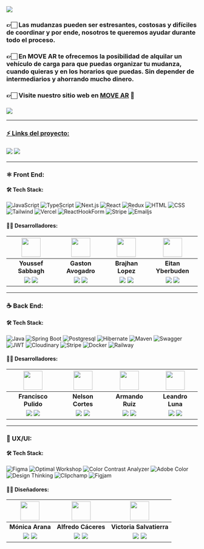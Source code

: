 <img align="center" src="https://res.cloudinary.com/dqkkehztd/image/upload/v1681943615/readme/vz9kz18jvhkosw6ic4ps.png">


<h3>👉🏻 Las mudanzas pueden ser estresantes, costosas y difíciles de coordinar y por ende, nosotros te queremos ayudar durante todo el proceso. </h3>

<h3>👉🏻 En MOVE AR te ofrecemos la posibilidad de alquilar un vehículo de carga para que puedas organizar tu mudanza, cuando quieras y en los horarios que puedas. Sin depender de intermediarios y ahorrando mucho dinero.</h3>

<h3>👉🏻 <b>Visite nuestro sitio web en <a href="https://s7-12-m-javareact.vercel.app/">MOVE AR</a> 🚛</b></h3>

<h3><a href="https://www.youtube.com/watch?v=82TCjyU-N6w"> <img src="https://img.shields.io/badge/Video Preview%20-%23FF0000.svg?&style=for-the-badge&logo=YouTube&logoColor=white"/></h3>

<hr/>

### ⚡ Links del proyecto:

<h3><a href="https://www.figma.com/file/IJaAGjDDUNR84gAROEA4jd/Rent-a-truck?t=hQrFi5FS9AC1XlDR-6"> <img src="https://img.shields.io/badge/Figma-%23F24E1E.svg?style=for-the-badge&logo=Figma&logoColor=white"/></a> <a href="https://s7-12-m-javareact-production.up.railway.app/swagger-ui/index.html#"> <img src="https://img.shields.io/badge/-Swagger-%23Clojure?style=for-the-badge&logo=swagger&logoColor=white"/></a></h3>

<hr/>

### ⚛️ Front End:

#### 🛠️ Tech Stack:

![JavaScript](https://img.shields.io/badge/JavaScript-F7DF1E?style=for-the-badge&logo=JavaScript&logoColor=black) 
![TypeScript](https://img.shields.io/badge/TypeScript-3178C6?style=for-the-badge&logo=TypeScript&logoColor=white) 
![Next.js](https://img.shields.io/badge/Next.js-000000?style=for-the-badge&logo=Next.js&logoColor=white) 
![React](https://img.shields.io/badge/React-61DAFB?style=for-the-badge&logo=React&logoColor=white) 
![Redux](https://img.shields.io/badge/Redux-764ABC?style=for-the-badge&logo=Redux&logoColor=white) 
![HTML](https://img.shields.io/badge/HTML5-E34F26?style=for-the-badge&logo=HTML5&logoColor=white) 
![CSS](https://img.shields.io/badge/CSS3-1572B6?style=for-the-badge&logo=CSS3&logoColor=white) 
![Tailwind](https://img.shields.io/badge/Tailwind-01b7d6?style=for-the-badge&logo=TailwindCSS&logoColor=white) 
![Vercel](https://img.shields.io/badge/Vercel-000000?style=for-the-badge&logo=Vercel&logoColor=white)
![ReactHookForm](https://img.shields.io/badge/React%20Hook%20Form-ec5990?style=for-the-badge&logo=ReactHookForm&logoColor=000000)
![Stripe](https://img.shields.io/badge/Stripe-5469d4?style=for-the-badge&logo=Stripe&logoColor=white)
![Emailjs](https://img.shields.io/badge/Email.js-fca253?style=for-the-badge&logo=emailjs&logoColor=white)

#### 🧑‍💻 Desarrolladores:

| <img src="https://res.cloudinary.com/dqkkehztd/image/upload/v1681946264/readme/umdkjc0xjdskxazyqgon.jpg" width=50>| <img src="https://res.cloudinary.com/dqkkehztd/image/upload/v1681946264/readme/r2p0aijcz0q8ozmomvsp.jpg" width=50>| <img src="https://res.cloudinary.com/dqkkehztd/image/upload/v1681946601/readme/s2m2rdvkd4tb1yhrnsua.jpg" width=50>| <img src="https://res.cloudinary.com/dqkkehztd/image/upload/v1681947822/readme/zzzbiaiwteyuoojsq5hm.jpg" width=50>|
|:-:|:-:|:-:|:-:|
| **Youssef Sabbagh**| **Gaston Avogadro**| **Brajhan Lopez**| **Eitan Yberbuden**|
| <a href="https://github.com/TaguaraDigital"><img src="https://img.shields.io/badge/github-%23121011.svg?&style=for-the-badge&logo=github&logoColor=white"/></a> <a href="https://www.linkedin.com/in/youssef-sabbagh/"><img src="https://img.shields.io/badge/linkedin%20-%230077B5.svg?&style=for-the-badge&logo=linkedin&logoColor=white"/></a> | <a href="https://github.com/GastonAvogadro/"><img src="https://img.shields.io/badge/github-%23121011.svg?&style=for-the-badge&logo=github&logoColor=white"/></a> <a href="https://www.linkedin.com/in/gaston-avogadro"><img src="https://img.shields.io/badge/linkedin%20-%230077B5.svg?&style=for-the-badge&logo=linkedin&logoColor=white"/></a> | <a href="https://github.com/BrajhanLop"><img src="https://img.shields.io/badge/github-%23121011.svg?&style=for-the-badge&logo=github&logoColor=white"/></a> <a href="https://www.linkedin.com/in/brajhanlopez"><img src="https://img.shields.io/badge/linkedin%20-%230077B5.svg?&style=for-the-badge&logo=linkedin&logoColor=white"/></a> | <a href="https://github.com/eitan230"><img src="https://img.shields.io/badge/github-%23121011.svg?&style=for-the-badge&logo=github&logoColor=white"/></a> <a href="https://www.linkedin.com/in/eitan-sanabria-yberbuden-3b1a16237/"><img src="https://img.shields.io/badge/linkedin%20-%230077B5.svg?&style=for-the-badge&logo=linkedin&logoColor=white"/></a> |

<hr/>

### ☕ Back End:

#### 🛠️ Tech Stack:

![Java](https://img.shields.io/badge/Java-007396?style=for-the-badge&logo=java&logoColor=white)
![Spring Boot](https://img.shields.io/badge/Spring_Boot-6DB33F?style=for-the-badge&logo=Spring%20Boot&logoColor=white)
![Postgresql](https://img.shields.io/badge/PostgreSQL-336791?style=for-the-badge&logo=PostgreSQL&logoColor=white)
![Hibernate](https://img.shields.io/badge/Hibernate-59666C?style=for-the-badge&logo=Hibernate&logoColor=white)
![Maven](https://img.shields.io/badge/Maven-C71A36?style=for-the-badge&logo=Apache%20Maven&logoColor=white)
![Swagger](https://img.shields.io/badge/Swagger-85EA2D?style=for-the-badge&logo=Swagger&logoColor=white)
![JWT](https://img.shields.io/badge/JWT-black?style=for-the-badge&logo=json-web-tokens&logoColor=white)
![Cloudinary](https://img.shields.io/badge/Cloudinary-7E57C2?style=for-the-badge&logo=Cloudinary&logoColor=white)
![Stripe](https://img.shields.io/badge/Stripe-6772E5?style=for-the-badge&logo=Stripe&logoColor=white)
![Docker](https://img.shields.io/badge/Docker-2496ED?style=for-the-badge&logo=Docker&logoColor=white)
![Railway](https://img.shields.io/badge/Railway-7928C1?style=for-the-badge&logo=Railway&logoColor=white)

#### 🧑‍💻 Desarrolladores:

| <img src="https://res.cloudinary.com/dqkkehztd/image/upload/v1681943770/readme/thm4sniemmlxs0mdqzd8.png" width=50>| <img src="https://res.cloudinary.com/dqkkehztd/image/upload/v1681946820/readme/ewmb83tbh6kouwvspd6v.jpg" width=50>| <img src="https://res.cloudinary.com/dqkkehztd/image/upload/v1681946601/readme/ggb8cgny4tlty884hdnr.jpg" width=50>| <img src="https://res.cloudinary.com/dqkkehztd/image/upload/v1681946914/readme/t814uvlq0clvbehwaey4.jpg" width=50>|
|:-:|:-:|:-:|:-:|
| **Francisco Pulido**| **Nelson Cortes**| **Armando Ruiz**| **Leandro Luna**|
| <a href="https://github.com/pulidodev"><img src="https://img.shields.io/badge/github-%23121011.svg?&style=for-the-badge&logo=github&logoColor=white"/></a> <a href="https://www.linkedin.com/in/pulidodev/"><img src="https://img.shields.io/badge/linkedin%20-%230077B5.svg?&style=for-the-badge&logo=linkedin&logoColor=white"/></a> | <a href="https://github.com/Nelsondmondragon"><img src="https://img.shields.io/badge/github-%23121011.svg?&style=for-the-badge&logo=github&logoColor=white"/></a> <a href="https://www.linkedin.com/in/nedacort/"><img src="https://img.shields.io/badge/linkedin%20-%230077B5.svg?&style=for-the-badge&logo=linkedin&logoColor=white"/></a> | <a href="https://github.com/ArielRzz"><img src="https://img.shields.io/badge/github-%23121011.svg?&style=for-the-badge&logo=github&logoColor=white"/></a> <a href="https://www.linkedin.com/in/ruizarmandoariel"><img src="https://img.shields.io/badge/linkedin%20-%230077B5.svg?&style=for-the-badge&logo=linkedin&logoColor=white"/></a> | <a href="https://github.com/lnxxxxxxxx"><img src="https://img.shields.io/badge/github-%23121011.svg?&style=for-the-badge&logo=github&logoColor=white"/></a> <a href="https://www.linkedin.com/in/leandro-matias-luna-a572731a5/"><img src="https://img.shields.io/badge/linkedin%20-%230077B5.svg?&style=for-the-badge&logo=linkedin&logoColor=white"/></a> |

<hr/>

### 🎨 UX/UI:

#### 🛠️ Tech Stack:
![Figma](https://img.shields.io/badge/Figma-F24E1E?style=for-the-badge&logo=Figma&logoColor=white)
![Optimal Workshop](https://img.shields.io/badge/Optimal_Workshop-584?style=for-the-badge&logo=Optimal-Workshop&logoColor=white)
![Color Contrast Analyzer](https://img.shields.io/badge/Color_Contrast_Analyzer-282828?style=for-the-badge&logo=Color-Contrast-Analyzer&logoColor=white)
![Adobe Color](https://img.shields.io/badge/Adobe_Color-FF0000?style=for-the-badge&logo=Adobe-Color&logoColor=white)
![Design Thinking](https://img.shields.io/badge/Design_Thinking-FF4088?style=for-the-badge&logo=Design-Thinking&logoColor=white)
![Clipchamp](https://img.shields.io/badge/Clipchamp-000000?style=for-the-badge&logo=Clipchamp&logoColor=white)
![Figjam](https://img.shields.io/badge/Figjam-000000?style=for-the-badge&logo=Figjam&logoColor=white)

#### 🧑‍💻 Diseñadores:

| <img src="https://res.cloudinary.com/dqkkehztd/image/upload/v1681946264/readme/ma5coacaaiwbelmhldzi.jpg" width=50>| <img src="https://res.cloudinary.com/dqkkehztd/image/upload/v1681946264/readme/qb6dm8bt0n1k5x6gwcpt.jpg" width=50>| <img src="https://res.cloudinary.com/dqkkehztd/image/upload/v1681946264/readme/b7nbbxwibd55pgqdgvfx.jpg" width=50>|
|:-:|:-:|:-:|
| **Mónica Arana**| **Alfredo Cáceres**| **Victoria Salvatierra**|
| <a href="https://behance.net"><img src="https://img.shields.io/badge/Behance-1769ff?style=for-the-badge&logo=behance&logoColor=white"/></a> <a href="https://www.linkedin.com/in/m%C3%B3nica-arana-32b97429/"><img src="https://img.shields.io/badge/linkedin%20-%230077B5.svg?&style=for-the-badge&logo=linkedin&logoColor=white"/></a> | <a href="https://behance.net/alfredocaceres1"><img src="https://img.shields.io/badge/Behance-1769ff?style=for-the-badge&logo=behance&logoColor=white"/></a> <a href="https://linkedin.com/in/alfredocaceresux/"><img src="https://img.shields.io/badge/linkedin%20-%230077B5.svg?&style=for-the-badge&logo=linkedin&logoColor=white"/></a> | <a href="https://behance.net/vickysalvati"><img src="https://img.shields.io/badge/Behance-1769ff?style=for-the-badge&logo=behance&logoColor=white"/></a> <a href="https://www.linkedin.com/in/victoriassalvatierra"><img src="https://img.shields.io/badge/linkedin%20-%230077B5.svg?&style=for-the-badge&logo=linkedin&logoColor=white"/></a> |
